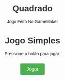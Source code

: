 # Quadrado
Jogo Feito No GameMaker

<html lang="pt-br">
<head>
  <meta charset="UTF-8">
  <meta name="viewport" content="width=device-width, initial-scale=1.0">
  <title>Jogo Simples</title>
  <style>
    body {
      font-family: Arial, sans-serif;
      text-align: center;
    }
    h1 {
      color: #333;
    }
    button {
      padding: 10px 20px;
      font-size: 16px;
      margin: 10px;
      cursor: pointer;
      background-color: #4CAF50;
      color: white;
      border: none;
      border-radius: 4px;
      transition: background-color 0.3s;
    }
    button:hover {
      background-color: #45a049;
    }
  </style>
</head>
<body>
  <h1>Jogo Simples</h1>
  
  <p>Pressione o botão para jogar:</p>
  
  <button onclick="jogar()">Jogar</button>
  
  <p id="resultado"></p>
  
  <script>
    function jogar() {
      var numeroAleatorio = Math.floor(Math.random() * 10) + 1;
      var chute = prompt("Adivinhe o número de 1 a 10:");
      chute = parseInt(chute);
      
      if (chute === numeroAleatorio) {
        document.getElementById("resultado").innerHTML = "Parabéns! Você acertou!";
      } else {
        document.getElementById("resultado").innerHTML = "Que pena! O número correto era " + numeroAleatorio + ".";
      }
    }
  </script>
</body>
</html>
